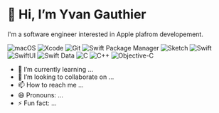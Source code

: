# 👋 Hi, I’m Yvan Gauthier 
I'm a software engineer interested in Apple plafrom developement.

  ![macOS](https://img.shields.io/badge/macOS-15.3-blue?style=for-the-badge&logo=apple)
  ![Xcode](https://img.shields.io/badge/Xcode-16.0-blue?style=for-the-badge&logo=xcode)
  ![Git](https://img.shields.io/badge/Git-2.33.0-orange?style=for-the-badge&logo=git)
  ![Swift Package Manager](https://img.shields.io/badge/Swift%20Package%20Manager-5.5-ffac45?style=for-the-badge&logo=swift)
  ![Sketch](https://img.shields.io/badge/Sketch-89.0-F7B500?style=for-the-badge&logo=sketch)
  ![Swift](https://img.shields.io/badge/Swift-5.5-orange?style=for-the-badge&logo=swift)
  ![SwiftUI](https://img.shields.io/badge/SwiftUI-3.0-blue?style=for-the-badge&logo=swift)
  ![Swift Data](https://img.shields.io/badge/Swift%20Data-1.0-orange?style=for-the-badge&logo=swift)
  ![C](https://img.shields.io/badge/C-Standard-%2300599C?style=for-the-badge&logo=c)
  ![C++](https://img.shields.io/badge/C++-17-%2300599C?style=for-the-badge&logo=c%2B%2B)
  ![Objective-C](https://img.shields.io/badge/Objective--C-2.0-blue?style=for-the-badge&logo=apple)
- 🌱 I’m currently learning ...
- 💞️ I’m looking to collaborate on ...
- 📫 How to reach me ...
- 😄 Pronouns: ...
- ⚡ Fun fact: ...

<!---
Sda392911/Sda392911 is a ✨ special ✨ repository because its `README.md` (this file) appears on your GitHub profile.
You can click the Preview link to take a look at your changes.
--->
